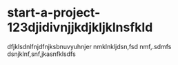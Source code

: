 # start-a-project-123djidivnjjkdjkljklnsfkld

dfjklsdnlfnjdfnjksbnuvyuhnjer
nmklnkljdsn,fsd nmf,.sdmfs
dsnjklnf,snf,jkasnfklsdfs
